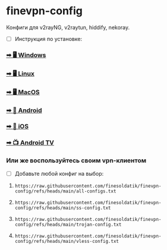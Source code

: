 # finevpn-config

Конфиги для v2rayNG, v2raytun, hiddify, nekoray.

 - [ ] Инструкция по установке:

### [➡ 🖥 Windows](https://github.com/finesoldatik/finevpn-config/blob/main/manual/windows-linux-installation.md)
### [➡ 🖥 Linux](https://github.com/finesoldatik/finevpn-config/blob/main/manual/windows-linux-installation.md)
### [➡ 🖥 MacOS](https://github.com/finesoldatik/finevpn-config/blob/main/manual/ios-macos-installation.md)

### [➡ 📱 Android](https://github.com/finesoldatik/finevpn-config/blob/main/manual/android-installation.md)
### [➡ 📱 iOS](https://github.com/finesoldatik/finevpn-config/blob/main/manual/ios-macos-installation.md)

### [➡ 📺 Android TV](https://github.com/finesoldatik/finevpn-config/blob/main/manual/android-tv-installation.md)

### Или же воспользуйтесь своим vpn-клиентом

 - [ ] Добавьте любой конфиг на выбор:

1) `https://raw.githubusercontent.com/finesoldatik/finevpn-config/refs/heads/main/all-configs.txt`
2. `https://raw.githubusercontent.com/finesoldatik/finevpn-config/refs/heads/main/ss-config.txt`
3) `https://raw.githubusercontent.com/finesoldatik/finevpn-config/refs/heads/main/trojan-config.txt`
4. `https://raw.githubusercontent.com/finesoldatik/finevpn-config/refs/heads/main/vless-config.txt`
